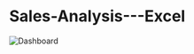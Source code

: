# Sales-Analysis---Excel
![Dashboard](https://github.com/HajiraHaja/Sales-Analysis---Excel/assets/166501265/4429e7f6-9f63-48c6-9cf7-735d6ab23aad)
